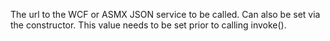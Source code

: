 ﻿The url to the WCF or ASMX JSON service to be called. Can also be set via the constructor. This value needs to be set prior to calling invoke().